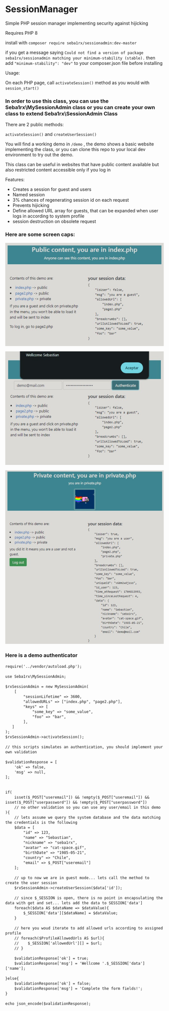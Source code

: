 # SessionManager
Simple PHP session manager implementing security against hijicking

Requires PHP 8

install with `composer require seba1rx/sessionadmin:dev-master`

if you get a message saying `Could not find a version of package seba1rx/sessionadmin matching your minimum-stability (stable).`
then add `"minimum-stability": "dev"` to your composer.json file before installing

Usage:

On each PHP page, call `activateSession()` method as you would with `session_start()`

### In order to use this class, you can use the Seba1rx\MySessionAdmin class or you can create your own class to extend Seba1rx\SessionAdmin Class

There are 2 public methods:

`activateSession()` and `createUserSession()`

You will find a working demo in `/demo` , the demo shows a basic website implementing the class, or you can clone this repo to your local dev environment to try out the demo.

This class can be useful in websites that have public content available but also restricted content accessible only if you log in

Features:
- Creates a session for guest and users
- Named session
- 3% chances of regenerating session id on each request
- Prevents hijicking
- Define allowed URL array for guests, that can be expanded when user logs in according to system profile
- session destruction on obsolete request


### Here are some screen caps:

![Index, public content](cap1.jpg)

![page2, login, public content](cap2.jpg)

![private content](cap3.jpg)

### Here is a demo authenticator

```
require('../vendor/autoload.php');

use Seba1rx\MySessionAdmin;

$rxSessionAdmin = new MySessionAdmin(
    [
        "sessionLifetime" => 3600,
        "allowedURLs" => ["index.php", "page2.php"],
        "keys" => [
            "some_key" => "some_value",
            "foo" => "bar",
        ],
   ]
);
$rxSessionAdmin->activateSession();

// this scripts simulates an authentication, you should implement your own validation

$validationResponse = [
    'ok' => false,
    'msg' => null,
];


if(
    isset($_POST["useremail"]) && !empty($_POST["useremail"]) && isset($_POST["userpassword"]) && !empty($_POST["userpassword"])
    // no other validation so you can use any user/email in this demo
){
    // lets assume we query the system database and the data matching the credentials is the following
    $data = [
        "id" => 123,
        "name" => "Sebastian",
        "nickname" => "seba1rx",
        "avatar" => "cat-space.gif",
        "birthDate" => "1985-05-21",
        "country" => "Chile",
        "email" => $_POST["useremail"]
    ];

    // up to now we are in guest mode... lets call the method to create the user session
    $rxSessionAdmin->createUserSession($data['id']);

    // since $_SESSION is open, there is no point in encapsulating the data with get and set... lets add the data to SESSION['data']
    foreach($data AS $dataName => $dataValue){
        $_SESSION['data'][$dataName] = $dataValue;
    }

    // here you woud iterate to add allowed urls according to assigned profile
    // foreach($ProfileAllowedUrls AS $url){
    //    $_SESSION['allowedUrl'][] = $url;
    // }

    $validationResponse['ok'] = true;
    $validationResponse['msg'] = 'Wellcome '.$_SESSION['data']['name'];

}else{
    $validationResponse['ok'] = false;
    $validationResponse['msg'] = 'Complete the form fields!';
}

echo json_encode($validationResponse);

```
